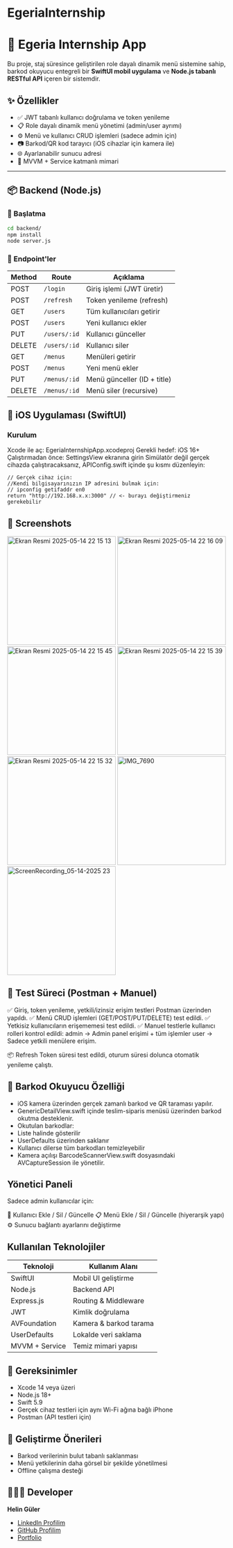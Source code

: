 # EgeriaInternship

# 📱 Egeria Internship App
Bu proje, staj süresince geliştirilen role dayalı dinamik menü sistemine sahip, barkod okuyucu entegreli bir **SwiftUI mobil uygulama** ve **Node.js tabanlı RESTful API** içeren bir sistemdir.

## ✨ Özellikler

- ✅ JWT tabanlı kullanıcı doğrulama ve token yenileme
- 📋 Role dayalı dinamik menü yönetimi (admin/user ayrımı)
- ⚙️ Menü ve kullanıcı CRUD işlemleri (sadece admin için)
- 📷 Barkod/QR kod tarayıcı (iOS cihazlar için kamera ile)
- 🌐 Ayarlanabilir sunucu adresi
- 🧠 MVVM + Service katmanlı mimari

---

## 📦 Backend (Node.js)

### 🔗 Başlatma
```bash
cd backend/
npm install
node server.js
```

### 📂 Endpoint'ler

| Method | Route        | Açıklama                    |
| ------ | ------------ | --------------------------- |
| POST   | `/login`     | Giriş işlemi (JWT üretir)   |
| POST   | `/refresh`   | Token yenileme (refresh)    |
| GET    | `/users`     | Tüm kullanıcıları getirir   |
| POST   | `/users`     | Yeni kullanıcı ekler        |
| PUT    | `/users/:id` | Kullanıcı günceller         |
| DELETE | `/users/:id` | Kullanıcı siler             |
| GET    | `/menus`     | Menüleri getirir            |
| POST   | `/menus`     | Yeni menü ekler             |
| PUT    | `/menus/:id` | Menü günceller (ID + title) |
| DELETE | `/menus/:id` | Menü siler (recursive)      |

 ## 📲 iOS Uygulaması (SwiftUI)
 
###  Kurulum
Xcode ile aç: EgeriaInternshipApp.xcodeproj
Gerekli hedef: iOS 16+
Çalıştırmadan önce: SettingsView ekranına girin
Simülatör değil gerçek cihazda çalıştıracaksanız, APIConfig.swift içinde şu kısmı düzenleyin:
```
// Gerçek cihaz için:
//Kendi bilgisayarınızın IP adresini bulmak için:
// ipconfig getifaddr en0 
return "http://192.168.x.x:3000" // <- burayı değiştirmeniz gerekebilir
```

## 📸 Screenshots
<img width="250" alt="Ekran Resmi 2025-05-14 22 15 13" src="https://github.com/user-attachments/assets/ca8d2766-7283-48c0-8a81-cb2cf4a7c706" />
<img width="250" alt="Ekran Resmi 2025-05-14 22 16 09" src="https://github.com/user-attachments/assets/a8be6ed5-aebb-4ce5-bb43-25c98ef21982" />
<img width="250" alt="Ekran Resmi 2025-05-14 22 15 45" src="https://github.com/user-attachments/assets/59265a33-4362-4c04-938a-0000a5aa97c6" />
<img width="250" alt="Ekran Resmi 2025-05-14 22 15 39" src="https://github.com/user-attachments/assets/cee87280-3a58-4c3e-aac9-33e554820688" />
<img width="250" alt="Ekran Resmi 2025-05-14 22 15 32" src="https://github.com/user-attachments/assets/178a637f-50a9-44e9-bc64-db338ccbf496" />
<img width="250" alt="IMG_7690" src="https://github.com/user-attachments/assets/cf59ad8d-6f56-48a1-80a9-eac92c13607f" />
<img width="250" alt="ScreenRecording_05-14-2025 23" src="https://github.com/user-attachments/assets/1a550c93-7b85-4f10-a08b-e43290b6bb4c" />


## 🧪 Test Süreci (Postman + Manuel)

✅ Giriş, token yenileme, yetkili/izinsiz erişim testleri Postman üzerinden yapıldı.
✅ Menü CRUD işlemleri (GET/POST/PUT/DELETE) test edildi.
✅ Yetkisiz kullanıcıların erişememesi test edildi.
✅ Manuel testlerle kullanıcı rolleri kontrol edildi:
admin → Admin panel erişimi + tüm işlemler
user → Sadece yetkili menülere erişim.

📦 Refresh Token süresi test edildi, oturum süresi dolunca otomatik yenileme çalıştı.

## 📸 Barkod Okuyucu Özelliği
- iOS kamera üzerinden gerçek zamanlı barkod ve QR taraması yapılır.
- GenericDetailView.swift içinde teslim-siparis menüsü üzerinden barkod okutma desteklenir.
- Okutulan barkodlar:
- Liste halinde gösterilir
- UserDefaults üzerinden saklanır
- Kullanıcı dilerse tüm barkodları temizleyebilir
- Kamera açılışı BarcodeScannerView.swift dosyasındaki AVCaptureSession ile yönetilir.

## Yönetici Paneli

Sadece admin kullanıcılar için:

👥 Kullanıcı Ekle / Sil / Güncelle
📋 Menü Ekle / Sil / Güncelle (hiyerarşik yapı)
⚙️ Sunucu bağlantı ayarlarını değiştirme

## Kullanılan Teknolojiler
| Teknoloji      | Kullanım Alanı         |
| -------------- | ---------------------- |
| SwiftUI        | Mobil UI geliştirme    |
| Node.js        | Backend API            |
| Express.js     | Routing & Middleware   |
| JWT            | Kimlik doğrulama       |
| AVFoundation   | Kamera & barkod tarama |
| UserDefaults   | Lokalde veri saklama   |
| MVVM + Service | Temiz mimari yapısı    |

## 🔧 Gereksinimler

- Xcode 14 veya üzeri
- Node.js 18+
- Swift 5.9
- Gerçek cihaz testleri için aynı Wi-Fi ağına bağlı iPhone
- Postman (API testleri için)

## 🔮 Geliştirme Önerileri

- Barkod verilerinin bulut tabanlı saklanması
- Menü yetkilerinin daha görsel bir şekilde yönetilmesi
- Offline çalışma desteği

## 👩🏻‍💻 Developer

**Helin Güler**  
- [LinkedIn Profilim](https://www.linkedin.com/in/helin-guler)  
- [GitHub Profilim](https://github.com/helinguler)
- [Portfolio](https://helinguler.github.io)
